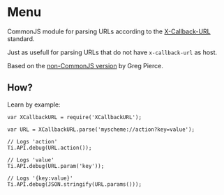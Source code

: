 # Menu
CommonJS module for parsing URLs according to the [X-Callback-URL](http://x-callback-url.com/) standard.

Just as usefull for parsing URLs that do not have `x-callback-url` as host.

Based on the [non-CommonJS version](https://github.com/agiletortoise/TiXCallbackURL/blob/master/Resources/xcallbackurl/XCallbackURL.js) by Greg Pierce.

## How?
Learn by example:

```
var XCallbackURL = require('XCallbackURL');

var URL = XCallbackURL.parse('myscheme://action?key=value');

// Logs 'action'
Ti.API.debug(URL.action());

// Logs 'value'
Ti.API.debug(URL.param('key'));

// Logs '{key:value}'
Ti.API.debug(JSON.stringify(URL.params()));
```
